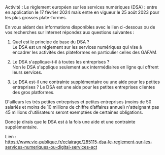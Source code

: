 Activité : Le règlement européen sur les services numériques (DSA) :
entre en application le 17 février 2024 mais entre en vigueur le 25 août 2023
pour les plus grosses plate-formes.

En vous aidant des informations disponibles avec le lien ci-dessous ou de
vos recherches sur Internet répondez aux questions suivantes :

1. Quel est le principe de base du DSA ?  
Le DSA est un réglement sur les services numériques
qui vise à encadrer les activités des plateformes
en particulier celles des GAFAM.


2. Le DSA s'applique-t-il à toutes les entreprises ?    
Non le DSA s'applique seulement aux 
intermédiaires en ligne qui offrent leurs services.

3. Le DSA est-il une contrainte supplémentaire ou une aide pour les petites entreprises ?
Le DSA est une aide pour les petites entreprises clientes des gros platformes.


D'ailleurs les très petites entreprises et
petites entreprises (moins de 50 salariés et moins de 10 millions de chiffre d’affaires annuel)
n'atteignant pas 45 millions d'utilisateurs seront exemptées de certaines obligations.

Donc je dirais que le DSA est à la fois une aide et une contrainte supplémentaire.

Lien :  
https://www.vie-publique.fr/eclairage/285115-dsa-le-reglement-sur-les-services-numeriques-ou-digital-services-act
